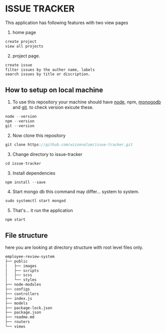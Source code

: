 # ISSUE TRACKER

This application has following features with two view pages

1. home page

```sh
create project
view all projects
```

2. project page.

```sh
create issue
filter issues by the auther name, labels
search issues by title or discription.
```

## How to setup on local machine

1. To use this repository your machine should have [node](https://nodejs.org/en/), npm, [monogodb](https://docs.mongodb.com/manual/installation/) and [git](https://git-scm.com/downloads). to check version exicute these.

```go
node --version
npm --version
git --version
```

2. Now clone this repository

```go
git clone https://github.com/wizzenalum/issue-tracker.git
```

3. Change directory to issue-tracker

```go
cd issue-tracker
```

3. Install dependencies

```go
npm install --save
```

4. Start mongo db this command may differ... system to system.

```go
sudo systemctl start mongod
```

5. That's... it run the application

```go
npm start
```

## File structure

here you are looking at directory structure with root level files only.

```sh
employee-review-system
├── public
│   ├── images
│   ├── scripts
│   ├── scss
│   └── styles
├── node-modules
├── configs
├── controllers
├── index.js
├── models
├── package-lock.json
├── package.json
├── readme.md
├── routers
└── views
```
